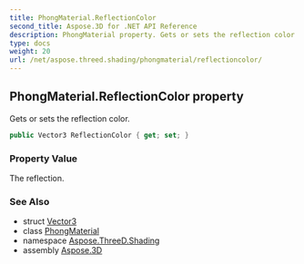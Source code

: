 ```yaml
---
title: PhongMaterial.ReflectionColor
second_title: Aspose.3D for .NET API Reference
description: PhongMaterial property. Gets or sets the reflection color
type: docs
weight: 20
url: /net/aspose.threed.shading/phongmaterial/reflectioncolor/
---
```

## PhongMaterial.ReflectionColor property

Gets or sets the reflection color.

```csharp
public Vector3 ReflectionColor { get; set; }
```

### Property Value

The reflection.

### See Also

* struct [Vector3](../../../aspose.threed.utilities/vector3/)
* class [PhongMaterial](../)
* namespace [Aspose.ThreeD.Shading](../../phongmaterial/)
* assembly [Aspose.3D](../../../)


